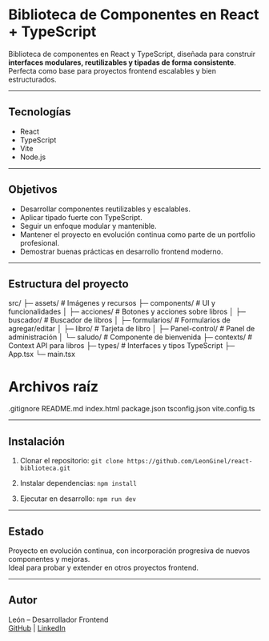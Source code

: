 # Biblioteca de Componentes en React + TypeScript

Biblioteca de componentes en React y TypeScript, diseñada para construir **interfaces modulares, reutilizables y tipadas de forma consistente**.  
Perfecta como base para proyectos frontend escalables y bien estructurados.

---

## Tecnologías

- React
- TypeScript
- Vite
- Node.js

---

## Objetivos

- Desarrollar componentes reutilizables y escalables.
- Aplicar tipado fuerte con TypeScript.
- Seguir un enfoque modular y mantenible.
- Mantener el proyecto en evolución continua como parte de un portfolio profesional.
- Demostrar buenas prácticas en desarrollo frontend moderno.

---

## Estructura del proyecto

src/
├─ assets/            # Imágenes y recursos
├─ components/        # UI y funcionalidades
│  ├─ acciones/       # Botones y acciones sobre libros
│  ├─ buscador/       # Buscador de libros
│  ├─ formularios/    # Formularios de agregar/editar
│  ├─ libro/          # Tarjeta de libro
│  ├─ Panel-control/  # Panel de administración
│  └─ saludo/         # Componente de bienvenida
├─ contexts/          # Context API para libros
├─ types/             # Interfaces y tipos TypeScript
├─ App.tsx
└─ main.tsx

# Archivos raíz
.gitignore
README.md
index.html
package.json
tsconfig.json
vite.config.ts

---

## Instalación

1. Clonar el repositorio:
   `git clone https://github.com/LeonGinel/react-biblioteca.git`

2. Instalar dependencias:
   `npm install`

3. Ejecutar en desarrollo:
   `npm run dev`

---

## Estado

Proyecto en evolución continua, con incorporación progresiva de nuevos componentes y mejoras.  
Ideal para probar y extender en otros proyectos frontend.

---

## Autor

León – Desarrollador Frontend  
[GitHub](https://github.com/LeonGinel) | [LinkedIn](https://linkedin.com/in/leonginel)
